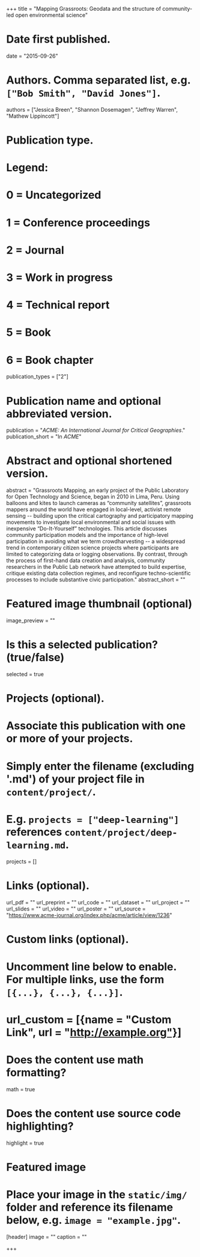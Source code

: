 +++
title = "Mapping Grassroots: Geodata and the structure of community-led open environmental science"

# Date first published.
date = "2015-09-26"

# Authors. Comma separated list, e.g. `["Bob Smith", "David Jones"]`.
authors = ["Jessica Breen", "Shannon Dosemagen", "Jeffrey Warren", "Mathew Lippincott"]

# Publication type.
# Legend:
# 0 = Uncategorized
# 1 = Conference proceedings
# 2 = Journal
# 3 = Work in progress
# 4 = Technical report
# 5 = Book
# 6 = Book chapter
publication_types = ["2"]

# Publication name and optional abbreviated version.
publication = "*ACME: An International Journal for Critical Geographies*."
publication_short = "In *ACME*"

# Abstract and optional shortened version.
abstract = "Grassroots Mapping, an early project of the Public Laboratory for Open Technology and Science, began in 2010 in Lima, Peru. Using balloons and kites to launch cameras as “community satellites”, grassroots mappers around the world have engaged in local-level, activist remote sensing -- building upon the critical cartography and participatory mapping movements to investigate local environmental and social issues with inexpensive “Do-It-Yourself” technologies. This article discusses community participation models and the importance of high-level participation in avoiding what we term crowdharvesting -- a widespread trend in contemporary citizen science projects where participants are limited to categorizing data or logging observations. By contrast, through the process of first-hand data creation and analysis, community researchers in the Public Lab network have attempted to build expertise, critique existing data collection regimes, and reconfigure techno-scientific processes to include substantive civic participation."
abstract_short = ""

# Featured image thumbnail (optional)
image_preview = ""

# Is this a selected publication? (true/false)
selected = true

# Projects (optional).
#   Associate this publication with one or more of your projects.
#   Simply enter the filename (excluding '.md') of your project file in `content/project/`.
#   E.g. `projects = ["deep-learning"]` references `content/project/deep-learning.md`.
projects = []

# Links (optional).
url_pdf = ""
url_preprint = ""
url_code = ""
url_dataset = ""
url_project = ""
url_slides = ""
url_video = ""
url_poster = ""
url_source = "https://www.acme-journal.org/index.php/acme/article/view/1236"

# Custom links (optional).
#   Uncomment line below to enable. For multiple links, use the form `[{...}, {...}, {...}]`.
# url_custom = [{name = "Custom Link", url = "http://example.org"}]

# Does the content use math formatting?
math = true

# Does the content use source code highlighting?
highlight = true

# Featured image
# Place your image in the `static/img/` folder and reference its filename below, e.g. `image = "example.jpg"`.
[header]
image = ""
caption = ""

+++